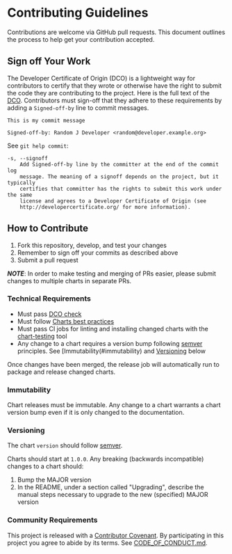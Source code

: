 # Contributing Guidelines

Contributions are welcome via GitHub pull requests. This document outlines the process to help get your contribution accepted.

## Sign off Your Work

The Developer Certificate of Origin (DCO) is a lightweight way for contributors to certify that they wrote or otherwise have the right to submit the code they are contributing to the project. Here is the full text of the [DCO](http://developercertificate.org/). Contributors must sign-off that they adhere to these requirements by adding a `Signed-off-by` line to commit messages.

```text
This is my commit message

Signed-off-by: Random J Developer <random@developer.example.org>
```

See `git help commit`:

```text
-s, --signoff
    Add Signed-off-by line by the committer at the end of the commit log
    message. The meaning of a signoff depends on the project, but it typically
    certifies that committer has the rights to submit this work under the same
    license and agrees to a Developer Certificate of Origin (see
    http://developercertificate.org/ for more information).
```

## How to Contribute

1. Fork this repository, develop, and test your changes
2. Remember to sign off your commits as described above
3. Submit a pull request

***NOTE***: In order to make testing and merging of PRs easier, please submit changes to multiple charts in separate PRs.

### Technical Requirements

* Must pass [DCO check](#sign-off-your-work)
* Must follow [Charts best practices](https://helm.sh/docs/topics/chart_best_practices/)
* Must pass CI jobs for linting and installing changed charts with the [chart-testing](https://github.com/helm/chart-testing) tool
* Any change to a chart requires a version bump following [semver](https://semver.org/) principles. See [Immutability(#immutability) and [Versioning](#versioning) below

Once changes have been merged, the release job will automatically run to package and release changed charts.

### Immutability

Chart releases must be immutable. Any change to a chart warrants a chart version bump even if it is only changed to the documentation.

### Versioning

The chart `version` should follow [semver](https://semver.org/).

Charts should start at `1.0.0`. Any breaking (backwards incompatible) changes to a chart should:

1. Bump the MAJOR version
2. In the README, under a section called "Upgrading", describe the manual steps necessary to upgrade to the new (specified) MAJOR version

### Community Requirements

This project is released with a [Contributor Covenant](https://www.contributor-covenant.org).
By participating in this project you agree to abide by its terms.
See [CODE_OF_CONDUCT.md](./CODE_OF_CONDUCT.md).
